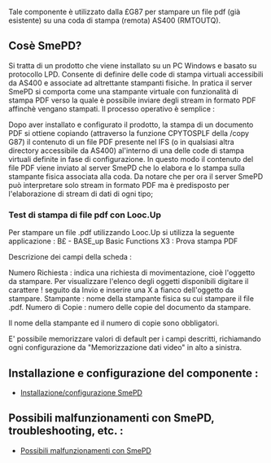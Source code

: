 Tale componente è utilizzato dalla £G87 per stampare un file pdf (già esistente) su una coda di
stampa (remota) AS400 (RMTOUTQ).

## Cosè SmePD?
Si tratta di un prodotto che viene installato su un PC Windows e basato su protocollo LPD. Consente di definire delle code di stampa virtuali accessibili da AS400 e associate ad altrettante stampanti fisiche. In pratica il server SmePD si comporta come una stampante virtuale con funzionalità di stampa PDF verso la quale è possibile inviare degli stream in formato PDF affinchè vengano stampati. Il processo operativo è semplice : 

Dopo aver installato e configurato il prodotto, la stampa di un documento PDF si ottiene
copiando (attraverso la funzione CPYTOSPLF della /copy G87) il contenuto di un file PDF presente nel IFS (o in qualsiasi altra directory accessibile da AS400) al'interno di una delle code di stampa virtuali definite in fase di configurazione. In questo modo il contenuto del file PDF viene inviato al server SmePD che lo elabora e lo stampa sulla stampante fisica associata alla coda.  Da notare che per ora il server SmePD può interpretare solo stream in formato PDF ma è predisposto per l'elaborazione di stream di dati di ogni tipo;

### Test di stampa di file pdf con Looc.Up
Per stampare un file .pdf utilizzando Looc.Up si utilizza la seguente applicazione : 
B£ - BASE_up Basic Functions
X3 :  Prova stampa PDF

Descrizione dei campi della scheda : 

Numero Richiesta :  indica una richiesta di movimentazione, cioè l'oggetto da stampare. Per visualizzare l'elenco degli oggetti disponibili digitare il carattere ! seguito da Invio e inserire una X a fianco dell'oggetto da stampare.
Stampante :  nome della stampante fisica su cui stampare il file .pdf.
Numero di Copie :  numero delle copie del documento da stampare.

Il nome della stampante ed il numero di copie sono obbligatori.

E' possibile memorizzare valori di default per i campi descritti, richiamando ogni configurazione da "Memorizzazione dati video" in alto a sinistra.

## Installazione e configurazione del componente : 
- [Installazione/configurazione SmePD](Sorgenti/DOC/TA/B£AMO/NSPRNT_02I)
## Possibili malfunzionamenti con SmePD, troubleshooting, etc. : 
- [Possibili malfunzionamenti con SmePD](Sorgenti/DOC/TA/B£AMO/NSPRNT_02E)

